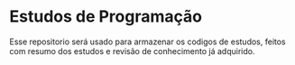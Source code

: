 # Estudos de Programação 
Esse repositorio será usado para armazenar os codigos de estudos, feitos com resumo dos estudos e revisão de conhecimento já adquirido.
